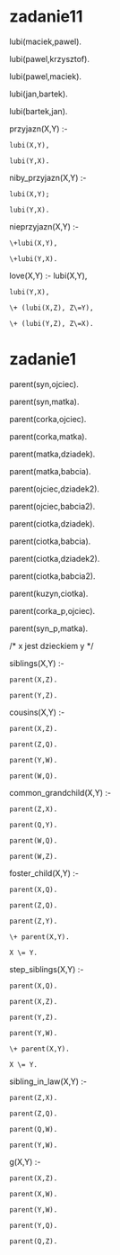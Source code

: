 # zadanie11

lubi(maciek,pawel).

lubi(pawel,krzysztof).

lubi(pawel,maciek).

lubi(jan,bartek).

lubi(bartek,jan).

przyjazn(X,Y) :-

    lubi(X,Y),
    
    lubi(Y,X).

niby_przyjazn(X,Y) :-

    lubi(X,Y);
    
    lubi(Y,X).

nieprzyjazn(X,Y) :-

    \+lubi(X,Y),
    
    \+lubi(Y,X).

love(X,Y) :-
    lubi(X,Y),
    
    lubi(Y,X),
    
    \+ (lubi(X,Z), Z\=Y),
    
    \+ (lubi(Y,Z), Z\=X).

# zadanie1
parent(syn,ojciec).

parent(syn,matka).

parent(corka,ojciec).

parent(corka,matka).

parent(matka,dziadek).

parent(matka,babcia).

parent(ojciec,dziadek2).

parent(ojciec,babcia2).

parent(ciotka,dziadek).

parent(ciotka,babcia).

parent(ciotka,dziadek2).

parent(ciotka,babcia2).

parent(kuzyn,ciotka).

parent(corka_p,ojciec).

parent(syn_p,matka).


/* x jest dzieckiem y */


siblings(X,Y) :-

    parent(X,Z).

    parent(Y,Z).


cousins(X,Y) :-

    parent(X,Z).

    parent(Z,Q).

    parent(Y,W).

    parent(W,Q).


common_grandchild(X,Y) :-

    parent(Z,X).

    parent(Q,Y).

    parent(W,Q).

    parent(W,Z).


foster_child(X,Y) :-

    parent(X,Q).

    parent(Z,Q).

    parent(Z,Y).

    \+ parent(X,Y).

    X \= Y.


step_siblings(X,Y) :-

    parent(X,Q).

    parent(X,Z).

    parent(Y,Z).

    parent(Y,W).

    \+ parent(X,Y).

    X \= Y.


sibling_in_law(X,Y) :-

    parent(Z,X).

    parent(Z,Q).

    parent(Q,W).

    parent(Y,W).


g(X,Y) :- 

    parent(X,Z).

    parent(X,W).

    parent(Y,W).

    parent(Y,Q).

    parent(Q,Z).
